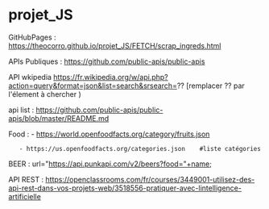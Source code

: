 # projet_JS
GitHubPages : https://theocorro.github.io/projet_JS/FETCH/scrap_ingreds.html

APIs Publiques : https://github.com/public-apis/public-apis 

API wkipedia https://fr.wikipedia.org/w/api.php?action=query&format=json&list=search&srsearch=?? 
[remplacer ?? par l'élement à chercher )
 
api list :  https://github.com/public-apis/public-apis/blob/master/README.md

Food : - https://world.openfoodfacts.org/category/fruits.json

       - https://us.openfoodfacts.org/categories.json    #liste catégories

BEER : url="https://api.punkapi.com/v2/beers?food="+name;

API REST : https://openclassrooms.com/fr/courses/3449001-utilisez-des-api-rest-dans-vos-projets-web/3518556-pratiquer-avec-lintelligence-artificielle
